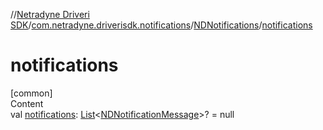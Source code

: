 //[Netradyne Driveri SDK](../../index.md)/[com.netradyne.driverisdk.notifications](../index.md)/[NDNotifications](index.md)/[notifications](notifications.md)



# notifications  
[common]  
Content  
val [notifications](notifications.md): [List](https://kotlinlang.org/api/latest/jvm/stdlib/kotlin.collections/-list/index.html)<[NDNotificationMessage](../-n-d-notification-message/index.md)>? = null  




